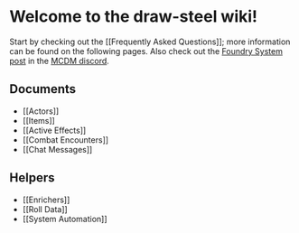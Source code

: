 # Welcome to the draw-steel wiki!

Start by checking out the [[Frequently Asked Questions]]; more information can be found on the following pages. Also check out the [Foundry System post](https://discord.com/channels/332362513368875008/1342298358664138805) in the [MCDM discord](https://discord.gg/pxehb5G6Gd).

## Documents
* [[Actors]]
* [[Items]]
* [[Active Effects]]
* [[Combat Encounters]]
* [[Chat Messages]]

## Helpers
* [[Enrichers]]
* [[Roll Data]]
* [[System Automation]]
